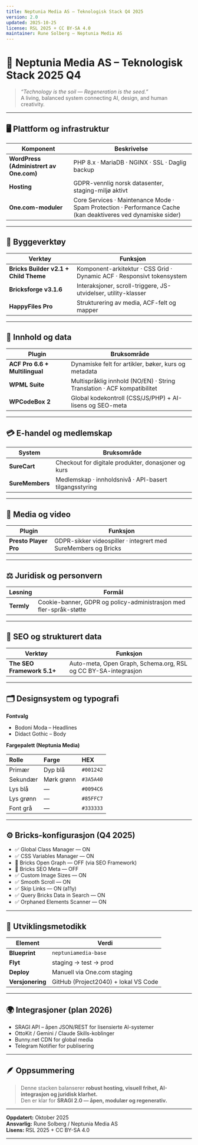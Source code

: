 ```yaml
---
title: Neptunia Media AS – Teknologisk Stack Q4 2025
version: 2.0
updated: 2025-10-25
license: RSL 2025 + CC BY-SA 4.0
maintainer: Rune Solberg — Neptunia Media AS
---
```


# 🧭 Neptunia Media AS – Teknologisk Stack 2025 Q4

> *“Technology is the soil — Regeneration is the seed.”*  
> A living, balanced system connecting AI, design, and human creativity.

---

## 🖥️ Plattform og infrastruktur

| Komponent | Beskrivelse |
|------------|-------------|
| **WordPress (Administrert av One.com)** | PHP 8.x · MariaDB · NGINX · SSL · Daglig backup |
| **Hosting** | GDPR-vennlig norsk datasenter, staging-miljø aktivt |
| **One.com-moduler** | Core Services · Maintenance Mode · Spam Protection · Performance Cache (kan deaktiveres ved dynamiske sider) |

---

## 🧱 Byggeverktøy

| Verktøy | Funksjon |
|----------|-----------|
| **Bricks Builder v2.1 + Child Theme** | Komponent-arkitektur · CSS Grid · Dynamic ACF · Responsivt tokensystem |
| **Bricksforge v3.1.6** | Interaksjoner, scroll-triggere, JS-utvidelser, utility-klasser |
| **HappyFiles Pro** | Strukturering av media, ACF-felt og mapper |

---

## 🧩 Innhold og data

| Plugin | Bruksområde |
|---------|--------------|
| **ACF Pro 6.6 + Multilingual** | Dynamiske felt for artikler, bøker, kurs og metadata |
| **WPML Suite** | Multispråklig innhold (NO/EN) · String Translation · ACF kompatibilitet |
| **WPCodeBox 2** | Global kodekontroll (CSS/JS/PHP) + AI-lisens og SEO-meta |

---

## 💳 E-handel og medlemskap

| System | Bruksområde |
|---------|-------------|
| **SureCart** | Checkout for digitale produkter, donasjoner og kurs |
| **SureMembers** | Medlemskap · innholdsnivå · API-basert tilgangsstyring |

---

## 🎥 Media og video

| Plugin | Funksjon |
|---------|----------|
| **Presto Player Pro** | GDPR-sikker videospiller · integrert med SureMembers og Bricks |

---

## ⚖️ Juridisk og personvern

| Løsning | Formål |
|----------|--------|
| **Termly** | Cookie-banner, GDPR og policy-administrasjon med fler-språk-støtte |

---

## 🧠 SEO og strukturert data

| Verktøy | Funksjon |
|----------|----------|
| **The SEO Framework 5.1+** | Auto-meta, Open Graph, Schema.org, RSL og CC BY-SA-integrasjon |

---

## 🗂️ Designsystem og typografi

**Fontvalg**
- Bodoni Moda – Headlines  
- Didact Gothic – Body  

**Fargepalett (Neptunia Media)**  

| Rolle | Farge | HEX |
|:--|:--|:--|
| Primær | Dyp blå | `#001242` |
| Sekundær | Mørk grønn | `#3A5A40` |
| Lys blå | — | `#0094C6` |
| Lys grønn | — | `#85FFC7` |
| Font grå | — | `#333333` |

---

## ⚙️ Bricks-konfigurasjon (Q4 2025)

- ✅ Global Class Manager — ON  
- ✅ CSS Variables Manager — ON  
- 🚫 Bricks Open Graph — OFF (via SEO Framework)  
- 🚫 Bricks SEO Meta — OFF  
- ✅ Custom Image Sizes — ON  
- ✅ Smooth Scroll — ON  
- ✅ Skip Links — ON (a11y)  
- ✅ Query Bricks Data in Search — ON  
- ✅ Orphaned Elements Scanner — ON  

---

## 🧬 Utviklingsmetodikk

| Element | Verdi |
|----------|-------|
| **Blueprint** | `neptuniamedia-base` |
| **Flyt** | staging → test → prod |
| **Deploy** | Manuell via One.com staging |
| **Versjonering** | GitHub (Project2040) + lokal VS Code |

---

## 🌍 Integrasjoner (plan 2026)

- SRAGI API – åpen JSON/REST for lisensierte AI-systemer  
- OttoKit / Gemini / Claude Skills-koblinger  
- Bunny.net CDN for global media  
- Telegram Notifier for publisering  

---

## 🪶 Oppsummering

> Denne stacken balanserer **robust hosting, visuell frihet, AI-integrasjon og juridisk klarhet.**  
> Den er klar for **SRAGI 2.0 — åpen, modulær og regenerativ.**

---

**Oppdatert:** Oktober 2025  
**Ansvarlig:** Rune Solberg / Neptunia Media AS  
**Lisens:** RSL 2025 + CC BY-SA 4.0  

---
